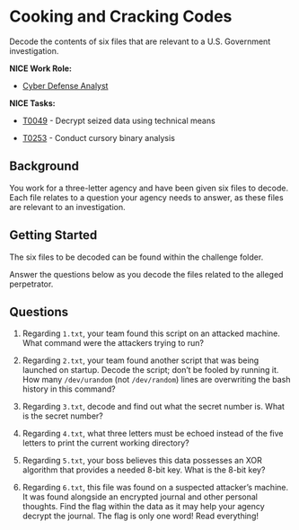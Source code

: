 # Cooking and Cracking Codes

Decode the contents of six files that are relevant to a U.S. Government investigation.

**NICE Work Role:** 

- [Cyber Defense Analyst](https://niccs.cisa.gov/workforce-development/nice-framework)

**NICE Tasks:**

- [T0049](https://niccs.cisa.gov/workforce-development/nice-framework) - Decrypt seized data using technical means

- [T0253](https://niccs.cisa.gov/workforce-development/nice-framework) - Conduct cursory binary analysis

## Background

You work for a three-letter agency and have been given six files to decode. Each file relates to a question your agency needs to answer, as these files are relevant to an investigation. 


## Getting Started

The six files to be decoded can be found within the challenge folder.

Answer the questions below as you decode the files related to the alleged perpetrator.  

## Questions

1. Regarding `1.txt`, your team found this script on an attacked machine. What command were the attackers trying to run?

2. Regarding `2.txt`, your team found another script that was being launched on startup. Decode the script; don’t be fooled by running it. How many `/dev/urandom` (not `/dev/random`) lines are overwriting the bash history in this command?

3. Regarding `3.txt`, decode and find out what the secret number is. What is the secret number?

4. Regarding `4.txt`, what three letters must be echoed instead of the five letters to print the current working directory?

5. Regarding `5.txt`, your boss believes this data possesses an XOR algorithm that provides a needed 8-bit key. What is the 8-bit key?

6. Regarding `6.txt`, this file was found on a suspected attacker’s machine. It was found alongside an encrypted journal and other personal thoughts. Find the flag within the data as it may help your agency decrypt the journal. The flag is only one word! Read everything!
